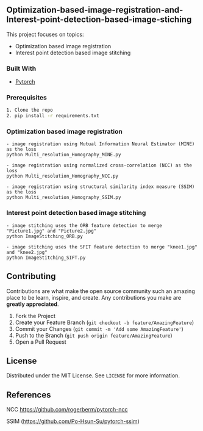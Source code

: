 
<!-- PROJECT LOGO
<br />
<p align="center">
  <a href="https://github.com/othneildrew/Best-README-Template">
    <img src="images/logo.png" alt="Logo" width="80" height="80">
  </a>

  <h3 align="center">Best-README-Template</h3>

  <p align="center">
    An awesome README template to jumpstart your projects!
    <br />
    <a href="https://github.com/othneildrew/Best-README-Template"><strong>Explore the docs »</strong></a>
    <br />
    <br />
    <a href="https://github.com/othneildrew/Best-README-Template">View Demo</a>
    ·
    <a href="https://github.com/othneildrew/Best-README-Template/issues">Report Bug</a>
    ·
    <a href="https://github.com/othneildrew/Best-README-Template/issues">Request Feature</a>
  </p>
</p>
-->


<!-- TABLE OF CONTENTS 
## Table of Contents

* [About the Project](#about-the-project)
  * [Built With](#built-with)
* [Getting Started](#getting-started)
  * [Prerequisites](#prerequisites)
  * [Installation](#installation)
* [Usage](#usage)
* [Roadmap](#roadmap)
* [Contributing](#contributing)
* [License](#license)
* [Contact](#contact)
* [Acknowledgements](#acknowledgements)
-->


<!-- ABOUT THE PROJECT -->
## Optimization-based-image-registration-and-Interest-point-detection-based-image-stiching

This project focuses on topics:
* Optimization based image registration
* Interest point detection based image stitching

### Built With
* [Pytorch](https://github.com/pytorch)

### Prerequisites
```sh
1. Clone the repo
2. pip install -r requirements.txt
```

### Optimization based image registration

```
- image registration using Mutual Information Neural Estimator (MINE) as the loss
python Multi_resolution_Homography_MINE.py 

- image registration using normalized cross-correlation (NCC) as the loss
python Multi_resolution_Homography_NCC.py

- image registration using structural similarity index measure (SSIM) as the loss
python Multi_resolution_Homography_SSIM.py
```

### Interest point detection based image stitching

```
- image stitching uses the ORB feature detection to merge "Picture1.jpg" and "Picture2.jpg"
python ImageStitching_ORB.py

- image stitching uses the SFIT feature detection to merge "knee1.jpg" and "knee2.jpg"
python ImageStitching_SIFT.py

```

## Contributing

Contributions are what make the open source community such an amazing place to be learn, inspire, and create. Any contributions you make are **greatly appreciated**.

1. Fork the Project
2. Create your Feature Branch (`git checkout -b feature/AmazingFeature`)
3. Commit your Changes (`git commit -m 'Add some AmazingFeature'`)
4. Push to the Branch (`git push origin feature/AmazingFeature`)
5. Open a Pull Request



<!-- LICENSE -->
## License

Distributed under the MIT License. See `LICENSE` for more information.

## References
NCC https://github.com/rogerberm/pytorch-ncc

SSIM (https://github.com/Po-Hsun-Su/pytorch-ssim)


